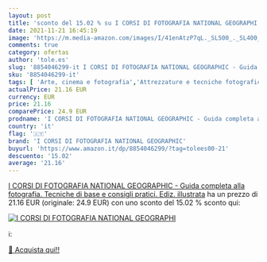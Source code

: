 ```yaml
---
layout: post
title: 'sconto del 15.02 % su I CORSI DI FOTOGRAFIA NATIONAL GEOGRAPHI  '
date: 2021-11-21 16:45:19
image: 'https://m.media-amazon.com/images/I/41enAtzP7qL._SL500_._SL400_.jpg'
comments: true
category: ofertas
author: 'tole.es'
slug: '8854046299-it I CORSI DI FOTOGRAFIA NATIONAL GEOGRAPHIC - Guida completa...'
sku: '8854046299-it'
tags: [ 'Arte, cinema e fotografia','Attrezzature e tecniche fotografiche','Fotografia','Libri','i corsi di fotografia national geographic', ]
actualPrice: 21.16 EUR
currency: EUR
price: 21.16
comparePrice: 24.9 EUR
prodname: 'I CORSI DI FOTOGRAFIA NATIONAL GEOGRAPHIC - Guida completa alla fotografia. Tecniche di base e consigli pratici. Ediz. illustrata'
country: 'it'
flag: '🇮🇹'
brand: 'I CORSI DI FOTOGRAFIA NATIONAL GEOGRAPHIC'
buyurl: 'https://www.amazon.it/dp/8854046299/?tag=tolees00-21'
descuento: '15.02'
average: '21.16'
---
```


[I CORSI DI FOTOGRAFIA NATIONAL GEOGRAPHIC - Guida completa alla fotografia. Tecniche di base e consigli pratici. Ediz. illustrata](https://www.amazon.it/dp/8854046299/?tag=tolees00-21) ha un prezzo di 21.16 EUR (originale: 24.9 EUR) con uno sconto del 15.02 % sconto qui:

[![I CORSI DI FOTOGRAFIA NATIONAL GEOGRAPHI](https://m.media-amazon.com/images/I/41enAtzP7qL._SL500_._SL400_.jpg)](https://www.amazon.it/dp/8854046299/?tag=tolees00-21)

ℹ️:


[🛒 Acquista qui!!](https://www.amazon.it/dp/8854046299/?tag=tolees00-21)
